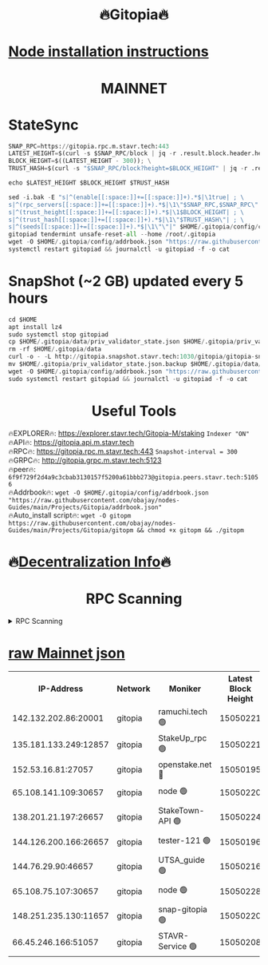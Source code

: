 <h1 align="center"> 🔥Gitopia🔥</h1>

[Node installation instructions](https://github.com/obajay/nodes-Guides/tree/main/Projects/Gitopia)
=

<h1 align="center"> MAINNET</h1>

# StateSync
```python
SNAP_RPC=https://gitopia.rpc.m.stavr.tech:443
LATEST_HEIGHT=$(curl -s $SNAP_RPC/block | jq -r .result.block.header.height); \
BLOCK_HEIGHT=$((LATEST_HEIGHT - 300)); \
TRUST_HASH=$(curl -s "$SNAP_RPC/block?height=$BLOCK_HEIGHT" | jq -r .result.block_id.hash)

echo $LATEST_HEIGHT $BLOCK_HEIGHT $TRUST_HASH

sed -i.bak -E "s|^(enable[[:space:]]+=[[:space:]]+).*$|\1true| ; \
s|^(rpc_servers[[:space:]]+=[[:space:]]+).*$|\1\"$SNAP_RPC,$SNAP_RPC\"| ; \
s|^(trust_height[[:space:]]+=[[:space:]]+).*$|\1$BLOCK_HEIGHT| ; \
s|^(trust_hash[[:space:]]+=[[:space:]]+).*$|\1\"$TRUST_HASH\"| ; \
s|^(seeds[[:space:]]+=[[:space:]]+).*$|\1\"\"|" $HOME/.gitopia/config/config.toml
gitopiad tendermint unsafe-reset-all --home /root/.gitopia
wget -O $HOME/.gitopia/config/addrbook.json "https://raw.githubusercontent.com/obajay/nodes-Guides/main/Projects/Gitopia/addrbook.json"
systemctl restart gitopiad && journalctl -u gitopiad -f -o cat
```
# SnapShot (~2 GB) updated every 5 hours
```python
cd $HOME
apt install lz4
sudo systemctl stop gitopiad
cp $HOME/.gitopia/data/priv_validator_state.json $HOME/.gitopia/priv_validator_state.json.backup
rm -rf $HOME/.gitopia/data
curl -o - -L http://gitopia.snapshot.stavr.tech:1030/gitopia/gitopia-snap.tar.lz4 | lz4 -c -d - | tar -x -C $HOME/.gitopia --strip-components 2
mv $HOME/.gitopia/priv_validator_state.json.backup $HOME/.gitopia/data/priv_validator_state.json
wget -O $HOME/.gitopia/config/addrbook.json "https://raw.githubusercontent.com/obajay/nodes-Guides/main/Projects/Gitopia/addrbook.json"
sudo systemctl restart gitopiad && journalctl -u gitopiad -f -o cat
```
 <h1 align="center"> Useful Tools</h1>

🔥EXPLORER🔥:      https://explorer.stavr.tech/Gitopia-M/staking  `Indexer "ON"` \
🔥API🔥: 			 		 https://gitopia.api.m.stavr.tech \
🔥RPC🔥:           https://gitopia.rpc.m.stavr.tech:443              `Snapshot-interval = 300` \
🔥GRPC🔥:          http://gitopia.grpc.m.stavr.tech:5123 \
🔥peer🔥:					 `6f9f729f2d4a9c3cbab3130157f5200a61bbb273@gitopia.peers.stavr.tech:51056` \
🔥Addrbook🔥:    ```wget -O $HOME/.gitopia/config/addrbook.json "https://raw.githubusercontent.com/obajay/nodes-Guides/main/Projects/Gitopia/addrbook.json"``` \
🔥Auto_install script🔥: ```wget -O gitopm https://raw.githubusercontent.com/obajay/nodes-Guides/main/Projects/Gitopia/gitopm && chmod +x gitopm && ./gitopm```

🔥[Decentralization Info](https://github.com/obajay/StateSync-snapshots/tree/main/Projects/Gitopia/Decentralization)🔥
=

<h1 align="center"> RPC Scanning</h1>

<details>
<summary>RPC Scanning</summary>

<h2 align="center"> We scan nodes in real time every 4 hours. And we provide the final result of RPC endpoints.
We cannot influence the operation of these nodes in any way. </h2>


```python
If Voting Power is higher than 0 --> then the Node is a validator of the network and may be subject to attack and be a potential threat to the chain.
```
```python
We marked such validators with a red symbol
```

</details>

[raw Mainnet json](https://rpc-check.gitopm.stavr.tech/gitopm/rpc-gitopm-result.json)
=

<table><tr><th>IP-Address</th><th>Network</th><th>Moniker</th><th>Latest Block Height</th><th>Earliest Block Height</th><th>Catching Up</th><th>Tx Index</th><th>Voting Power</th><th>Scan Time</th></tr><tr><td>142.132.202.86:20001</td><td>gitopia</td><td>ramuchi.tech 🟢</td><td>15050221</td><td>6548337</td><td>False</td><td>on</td><td>0</td><td>2024-03-09T12:52:19.765412446UTC</td></tr><tr><td>135.181.133.249:12857</td><td>gitopia</td><td>StakeUp_rpc 🟢</td><td>15050221</td><td>8010001</td><td>False</td><td>on</td><td>0</td><td>2024-03-09T12:52:20.082283025UTC</td></tr><tr><td>152.53.16.81:27057</td><td>gitopia</td><td>openstake.net 🔴</td><td>15050195</td><td>10455001</td><td>False</td><td>off</td><td>55981</td><td>2024-03-09T12:51:39.145538572UTC</td></tr><tr><td>65.108.141.109:30657</td><td>gitopia</td><td>node 🟢</td><td>15050220</td><td>12299845</td><td>False</td><td>on</td><td>0</td><td>2024-03-09T12:52:17.327484223UTC</td></tr><tr><td>138.201.21.197:26657</td><td>gitopia</td><td>StakeTown-API 🟢</td><td>15050224</td><td>12733501</td><td>False</td><td>on</td><td>0</td><td>2024-03-09T12:52:24.418636752UTC</td></tr><tr><td>144.126.200.166:26657</td><td>gitopia</td><td>tester-121 🟢</td><td>15050196</td><td>12832814</td><td>False</td><td>off</td><td>0</td><td>2024-03-09T12:51:41.485801418UTC</td></tr><tr><td>144.76.29.90:46657</td><td>gitopia</td><td>UTSA_guide 🟢</td><td>15050216</td><td>13035301</td><td>False</td><td>on</td><td>0</td><td>2024-03-09T12:52:10.844061205UTC</td></tr><tr><td>65.108.75.107:30657</td><td>gitopia</td><td>node 🟢</td><td>15050228</td><td>14269230</td><td>False</td><td>on</td><td>0</td><td>2024-03-09T12:52:30.841943564UTC</td></tr><tr><td>148.251.235.130:11657</td><td>gitopia</td><td>snap-gitopia 🟢</td><td>15050220</td><td>14941501</td><td>False</td><td>on</td><td>0</td><td>2024-03-09T12:52:17.529576335UTC</td></tr><tr><td>66.45.246.166:51057</td><td>gitopia</td><td>STAVR-Service 🟢</td><td>15050208</td><td>15045001</td><td>False</td><td>on</td><td>0</td><td>2024-03-09T12:52:00.355792617UTC</td></tr></table>
